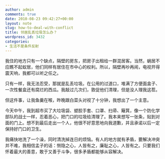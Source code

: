 ```yaml
---
author: admin
comments: true
date: 2010-08-23 09:42:27+00:00
layout: note
slug: how-to-deal-with-conflict
title: 邻居乱丢垃圾怎么办？
wordpress_id: 3432
categories:
- 生活不是条件反射
---
```


我住的地方只有一个缺点，隔壁的房东，把房子出租给一群混居客。当然，蜗居不应瞧不起蚁居，他们同样有居住在市中心的权利。所以，隔壁再吵再闹，电视开得震天响，我都可以听之任之。

只有一样，我无法忍受，那就是乱丢垃圾。在公用的过道口，堆满了方便面盒子、一次性餐盒还有腐烂的西瓜。我敲过几次们，敦促他们清理，但是没人理我这茬。

但这件事，让我鱼羹在喉，昨晚跟白菜头对视了十分钟，我想出了一个主意。

今天中午，我到超市买了大垃圾袋、塑胶手套、口罩、扫帚、簸箕，像一个防化学部队的战士一样，忍着恶心，把门口的垃圾给清理了。我本来想写一张条，贴到对面的门上。想不到最后走出一个人，他很不好意思地向我道歉，并且承诺以后一定保持好门口的卫生。

我痛快地洗了一个澡，同时清洗掉连日的烦恼。有人的地方就有矛盾，要解决冲突并不难，我相信孟子的话：恻隐之心，人皆有之，廉耻之心，人皆有之。只要我们怀着最大的善意，敢于又善于斗争，很多矛盾都能够从容解决。

